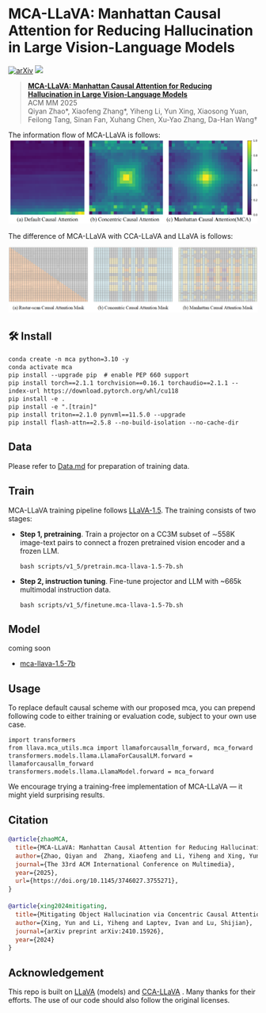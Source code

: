 # MCA-LLaVA: Manhattan Causal Attention for Reducing Hallucination in Large Vision-Language Models 

[![arXiv](https://img.shields.io/badge/Arxiv-2410.15926-b31b1b.svg?logo=arXiv)](https://arxiv.org/abs/2507.09184) <a href="https://huggingface.co/papers/2410.15926"></a> <a href='https://huggingface.co'><img src='https://img.shields.io/badge/%F0%9F%A4%97%20Hugging%20Face-Model-blue'></a> 


> **[MCA-LLaVA: Manhattan Causal Attention for Reducing Hallucination in Large Vision-Language Models](https://doi.org/10.1145/3746027.3755271)**<br>
> ACM MM 2025<br>
> Qiyan Zhao*, Xiaofeng Zhang*, Yiheng Li, Yun Xing, Xiaosong Yuan, Feilong Tang, Sinan Fan, Xuhang Chen, Xu-Yao Zhang, Da-Han Wang†<br>

The information flow of MCA-LLaVA is follows:
![image](https://github.com/ErikZ719/MCA-LLaVA/blob/main/information-flow.png)


The difference of MCA-LLaVA with CCA-LLaVA and LLaVA is follows:

![image](https://github.com/ErikZ719/MCA-LLaVA/blob/main/Manhattan-Causal-Masking.png)

## 🛠️ Install
```
conda create -n mca python=3.10 -y
conda activate mca
pip install --upgrade pip  # enable PEP 660 support
pip install torch==2.1.1 torchvision==0.16.1 torchaudio==2.1.1 --index-url https://download.pytorch.org/whl/cu118
pip install -e .
pip install -e ".[train]"
pip install triton==2.1.0 pynvml==11.5.0 --upgrade
pip install flash-attn==2.5.8 --no-build-isolation --no-cache-dir
```
## Data
Please refer to [Data.md](https://github.com/ErikZ719/MCA-LLaVA/blob/main/docs/Data.md) for preparation of training data.

## Train
MCA-LLaVA training pipeline follows [LLaVA-1.5](https://github.com/haotian-liu/LLaVA). The training consists of two stages:
- **Step 1, pretraining**. Train a projector on a CC3M subset of ∼558K image-text pairs to connect a frozen pretrained vision encoder and a frozen LLM.
  ```
  bash scripts/v1_5/pretrain.mca-llava-1.5-7b.sh
  ```
- **Step 2, instruction tuning**. Fine-tune projector and LLM with ~665k multimodal instruction data.
  ```
  bash scripts/v1_5/finetune.mca-llava-1.5-7b.sh
  ```
  
## Model
coming soon
- [mca-llava-1.5-7b](https://huggingface.co/)

## Usage
To replace default causal scheme with our proposed mca, you can prepend following code to either training or evaluation code, subject to your own use case.
```
import transformers
from llava.mca_utils.mca import llamaforcausallm_forward, mca_forward 
transformers.models.llama.LlamaForCausalLM.forward = llamaforcausallm_forward
transformers.models.llama.LlamaModel.forward = mca_forward
```
We encourage trying a training-free implementation of MCA-LLaVA — it might yield surprising results.

## Citation
```bibtex
@article{zhaoMCA,
  title={MCA-LLaVA: Manhattan Causal Attention for Reducing Hallucination in Large Vision-Language Models},
  author={Zhao, Qiyan and  Zhang, Xiaofeng and Li, Yiheng and Xing, Yun and Yuan, Xiaosong and Tang, Feilong and Fan, Sinan and Chen, Xuhang and Zhang, Xu-Yao and Wang, Da-Han},
  journal={The 33rd ACM International Conference on Multimedia},
  year={2025},
  url={https://doi.org/10.1145/3746027.3755271}, 
}

@article{xing2024mitigating,
  title={Mitigating Object Hallucination via Concentric Causal Attention},
  author={Xing, Yun and Li, Yiheng and Laptev, Ivan and Lu, Shijian},
  journal={arXiv preprint arXiv:2410.15926},
  year={2024}
}
```
## Acknowledgement

This repo is built on [LLaVA](https://github.com/haotian-liu/LLaVA) (models) and [CCA-LLaVA]([https://github.com/pkunlp-icler/FastV](https://github.com/xing0047/cca-llava)) . Many thanks for their efforts. The use of our code should also follow the original licenses.
